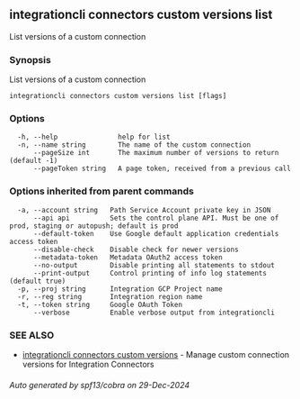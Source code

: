## integrationcli connectors custom versions list

List versions of a custom connection

### Synopsis

List versions of a custom connection

```
integrationcli connectors custom versions list [flags]
```

### Options

```
  -h, --help               help for list
  -n, --name string        The name of the custom connection
      --pageSize int       The maximum number of versions to return (default -1)
      --pageToken string   A page token, received from a previous call
```

### Options inherited from parent commands

```
  -a, --account string   Path Service Account private key in JSON
      --api api          Sets the control plane API. Must be one of prod, staging or autopush; default is prod
      --default-token    Use Google default application credentials access token
      --disable-check    Disable check for newer versions
      --metadata-token   Metadata OAuth2 access token
      --no-output        Disable printing all statements to stdout
      --print-output     Control printing of info log statements (default true)
  -p, --proj string      Integration GCP Project name
  -r, --reg string       Integration region name
  -t, --token string     Google OAuth Token
      --verbose          Enable verbose output from integrationcli
```

### SEE ALSO

* [integrationcli connectors custom versions](integrationcli_connectors_custom_versions.md)	 - Manage custom connection versions for Integration Connectors

###### Auto generated by spf13/cobra on 29-Dec-2024
